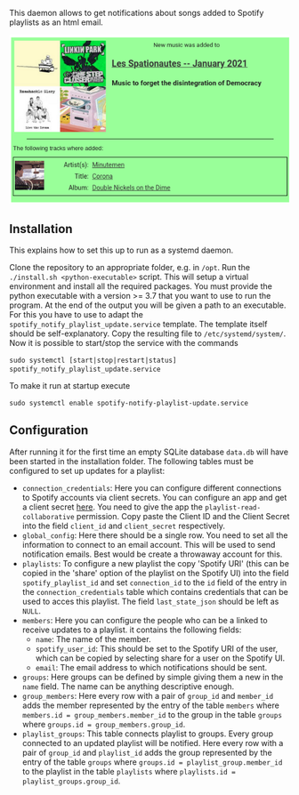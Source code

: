 This daemon allows to get notifications about songs added to Spotify
playlists as an html email.

![Email screenshot](doc/img/email-screenshot.png "Email screenshot")

Installation
------------

This explains how to set this up to run as a systemd daemon.

Clone the repository to an appropriate folder, e.g. in `/opt`. Run the
`./install.sh <python-executable>` script. This will setup a virtual
environment and install all the required packages. You must provide
the python executable with a version >= 3.7 that you want to use to
run the program. At the end of the output you will be given a path to
an executable. For this you have to use to adapt the
`spotify_notify_playlist_update.service` template. The template itself
should be self-explanatory. Copy the resulting file to
`/etc/systemd/system/`. Now it is possible to start/stop the service
with the commands

```
sudo systemctl [start|stop|restart|status] spotify_notify_playlist_update.service
```

To make it run at startup execute

```
sudo systemctl enable spotify-notify-playlist-update.service
```

Configuration
-------------

After running it for the first time an empty SQLite database `data.db`
will have been started in the installation folder. The following
tables must be configured to set up updates for a playlist:

- `connection_credentials`: Here you can configure different
  connections to Spotify accounts via client secrets. You can
  configure an app and get a client secret
  [here](https://developer.spotify.com/dashboard/applications). You
  need to give the app the `playlist-read-collaborative` permission.
  Copy paste the Client ID and the Client Secret into the field
  `client_id` and `client_secret` respectively.
- `global_config`: Here there should be a single row. You need to set
  all the information to connect to an email account. This will be
  used to send notification emails. Best would be create a throwaway
  account for this.
- `playlists`: To configure a new playlist the copy 'Spotify URI'
  (this can be copied in the 'share' option of the playlist on the
  Spotify UI) into the field `spotify_playlist_id` and set
  `connection_id` to the `id` field of the entry in the
  `connection_credentials` table which contains credentials that can
  be used to acces this playlist. The field `last_state_json` should
  be left as `NULL`.
- `members`: Here you can configure the people who can be a linked to
  receive updates to a playlist. it contains the following fields:
  - `name`: The name of the member.
  - `spotify_user_id`: This should be set to the Spotify URI of the
    user, which can be copied by selecting share for a user on the
    Spotify UI.
  - `email`: The email address to which notifications should be sent.
- `groups`: Here groups can be defined by simple giving them a new in
  the `name` field. The name can be anything descriptive enough.
- `group_members`: Here every row with a pair of `group_id` and
  `member_id` adds the member represented by the entry of the table
  `members` where `members.id = group_members.member_id` to the group
  in the table `groups` where `groups.id = group_members.group_id`.
- `playlist_groups`: This table connects playlist to groups. Every
  group connected to an updated playlist will be notified. Here every
  row with a pair of `group_id` and `playlist_id` adds the group
  represented by the entry of the table `groups` where `groups.id =
  playlist_group.member_id` to the playlist in the table `playlists`
  where `playlists.id = playlist_groups.group_id`.
